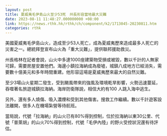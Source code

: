 ```yaml
---
layout: post
title: 夏威夷毛伊島山火至少53死　州長形容當地最大災難
date: 2023-08-11 11:48:27.000000000 +08:00
link: https://news.rthk.hk/rthk/ch/component/k2/1713045-20230811.htm
categories: rthk
---
```


美國夏威夷毛伊島山火，造成至少53人死亡，成為夏威夷歷來造成最多人死亡的災害之一。總統拜登宣布山火為「重大災難」，提供聯邦援助救災。

州長格林在記者會說，山火中多達1000座建築物受損或被毀，數以千計的人無家可歸，需要房屋安置他們。海邊小鎮拉海納成為廢墟，城鎮八成地方已經消失，需要數十億美元和多年時間重建。他形容這場是夏威夷歷來最大的自然災難。

至少3場山火星期二發生，受到颶風帶來的強風及環境乾旱影響，火勢迅速蔓延，吞噬著名旅遊城鎮拉海納。海岸防衛隊說，相信大約有100 人跳入海中逃生。

另外，還有多人燒傷、吸入濃煙和受到其他傷害。搜救工作繼續。數以千計遊客設法離開，很多人在機場紮營等待航班。

當局說，代號「拉海納」的山火已有80%得到控制，位於拉海納以東30公里、代號「普萊胡」的山火70%得到控制，代號「毛伊內陸」的野火受控狀況還有待評估。
